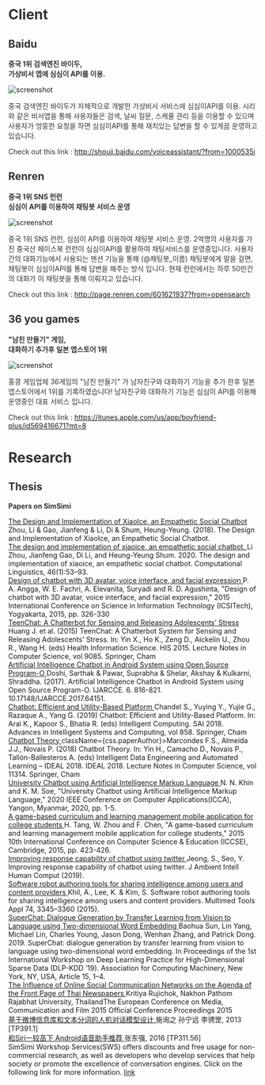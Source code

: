 
<style
  type="text/css">
style {color:#ffffff;display:hidden}
h1, h2, h3, h4, h5, h6 {color:#333333;}
p, li {color:#333333}
code {color:#000080;}
</style>

# Client

## Baidu

<b>중국 1위 검색엔진 바이두,<br/>가상비서 앱에 심심이 API를 이용.</b>

<img src="https://workshop.simsimi.com/images/ui_screenshot_baidu_opacity100.png"  alt="screenshot" />

중국 검색엔진 바이두가 자체적으로 개발한 가상비서 서비스에 심심이API를 이용.
시리와 같은 비서앱을 통해 사용자들은 검색, 날씨 질문, 스케줄 관리 등을 이용할 수 있으며
사용자가 엉뚱한 요청을 하면 심심이API를 통해 재치있는 답변을 할 수 있게끔 운영하고 있습니다.

Check out this link : <a  href="http://shouji.baidu.com/voiceassistant/?from=1000535i"  target="_blank">http://shouji.baidu.com/voiceassistant/?from=1000535i</a>

## Renren

<b>중국 1위 SNS 런런<br/>심심이 API를 이용하여 채팅봇 서비스 운영</b>

<img src="https://workshop.simsimi.com/images/ui_screenshot_renren_opacity100.png"  alt="screenshot" />

중국 1위 SNS 런런, 심심이 API를 이용하여 채팅봇 서비스 운영.
2억명의 사용자를 가진 중국산 페이스북 런런이 심심이API를 활용하여 채팅서비스를 운영중입니다.
사용자간의 대화기능에서 사용되는 멘션 기능을 통해 (@채팅봇_이름) 채팅봇에게 말을 걸면,
채팅봇이 심심이API를 통해 답변을 해주는 방식 입니다.
현재 런런에서는 하루 50만건의 대화가 이 채팅봇을 통해 이뤄지고 있습니다.

Check out this link : <a  href="http://page.renren.com/601621937?from=opensearch"  target="blank">http://page.renren.com/601621937?from=opensearch</a>

## 36 you games

<b>"남친 만들기" 게임,<br/> 대화하기 추가후 일본 앱스토어 1위</b>

<img src="https://workshop.simsimi.com/images/ui_screenshot_36yougames_opacity100.png" alt="screenshot" />

홍콩 게임업체 36게임의 &#34;남친 만들기&#34; 가 남자친구와 대화하기 기능을 추가 한후 일본 앱스토어에서 1위를 기록하였습니다!
남자친구와 대화하기 기능은 심심이 API를 이용해 운영중인 대표 서비스 입니다.

Check out this link : <a  href="https://itunes.apple.com/us/app/boyfriend-plus/id569416671?mt=8"  target="_blank">https://itunes.apple.com/us/app/boyfriend-plus/id569416671?mt=8</a>

# Research

## Thesis

<b>Papers on SimSimi</b>

<a href="https://arxiv.org/pdf/1812.08989.pdf">
The Design and Implementation of XiaoIce, an Empathetic Social Chatbot
</a>
Zhou, Li & Gao, Jianfeng & Li, Di & Shum, Heung-Yeung. (2018). The Design and Implementation of XiaoIce, an Empathetic Social Chatbot.
<br/>
<a  href="https://doi.org/10.1162/coli_a_00368">
The design and implementation of xiaoice, an empathetic social chatbot.
</a>
Li Zhou, Jianfeng Gao, Di Li, and Heung-Yeung Shum. 2020. The design and implementation of xiaoice, an empathetic social chatbot. Computational Linguistics, 46(1):53–93.
<br/>
<a href="https://ieeexplore.ieee.org/abstract/document/7407826/metrics#metrics">
Design of chatbot with 3D avatar, voice interface, and facial expression
</a>
P. A. Angga, W. E. Fachri, A. Elevanita, Suryadi and R. D. Agushinta, &quot;Design of chatbot with 3D avatar, voice interface, and facial expression,&quot; 2015 International Conference on Science in Information Technology (ICSITech), Yogyakarta, 2015, pp. 326-330
<br/>
<a href="https://link.springer.com/chapter/10.1007/978-3-319-19156-0_14">
TeenChat: A Chatterbot for Sensing and Releasing Adolescents’ Stress
</a>
Huang J. et al. (2015) TeenChat: A Chatterbot System for Sensing and Releasing Adolescents’ Stress. In: Yin X., Ho K., Zeng D., Aickelin U., Zhou R., Wang H. (eds) Health Information Science. HIS 2015. Lecture Notes in Computer Science, vol 9085. Springer, Cham
<br/>
<a href="https://www.researchgate.net/profile/Sarthak_Doshi2/publication/318441756_Artificial_Intelligence_Chatbot_in_Android_System_using_Open_Source_Program-O/links/5a1a434aaca272df080d875d/Artificial-Intelligence-Chatbot-in-Android-System-using-Open-Source-Program-O.pdf">
Artificial Intelligence Chatbot in Android System using Open Source Program-O
</a>
Doshi, Sarthak & Pawar, Suprabha & Shelar, Akshay & Kulkarni, Shraddha. (2017). Artificial Intelligence Chatbot in Android System using Open Source Program-O. IJARCCE. 6. 816-821. 10.17148/IJARCCE.2017.64151.
<br/>
<a href="https://link.springer.com/chapter/10.1007%2F978-3-030-01174-1_9">
Chatbot: Efficient and Utility-Based Platform
</a>
Chandel S., Yuying Y., Yujie G., Razaque A., Yang G. (2019) Chatbot: Efficient and Utility-Based Platform. In: Arai K., Kapoor S., Bhatia R. (eds) Intelligent Computing. SAI 2018. Advances in Intelligent Systems and Computing, vol 858. Springer, Cham
<br/>
<a href="https://link.springer.com/chapter/10.1007/978-3-030-03493-1_40">
Chatbot Theory
</a>
className={css.paperAuthor}>Marcondes F.S., Almeida J.J., Novais P. (2018) Chatbot Theory. In: Yin H., Camacho D., Novais P., Tallón-Ballesteros A. (eds) Intelligent Data Engineering and Automated Learning – IDEAL 2018. IDEAL 2018. Lecture Notes in Computer Science, vol 11314. Springer, Cham
<br/>
<a href="https://ieeexplore.ieee.org/abstract/document/9022814">
University Chatbot using Artificial Intelligence Markup Language
</a>
N. N. Khin and K. M. Soe, &quot;University Chatbot using Artificial Intelligence Markup Language,&quot; 2020 IEEE Conference on Computer Applications(ICCA), Yangon, Myanmar, 2020, pp. 1-5.
<br/>
<a href="https://ieeexplore.ieee.org/abstract/document/7250282">
A game-based curriculum and learning management mobile application for college students
</a>
H. Tang, W. Zhou and F. Chen, &quot;A game-based curriculum and learning management mobile application for college students,&quot; 2015 10th International Conference on Computer Science & Education (ICCSE), Cambridge, 2015, pp. 423-426.
<br/>
<a href="https://doi.org/10.1007/s12652-019-01347-6">
Improving response capability of chatbot using twitter
</a>
Jeong, S., Seo, Y. Improving response capability of chatbot using twitter. J Ambient Intell Human Comput (2019).
<br/>
<a href="https://link.springer.com/article/10.1007/s11042-014-1972-8">
Software robot authoring tools for sharing intelligence among users and content providers
</a>
Khil, A., Lee, K. & Kim, S. Software robot authoring tools for sharing intelligence among users and content providers. Multimed Tools Appl 74, 3345–3360 (2015).
<br/>
<a href="https://dl.acm.org/doi/abs/10.1145/3326937.3341264">
SuperChat: Dialogue Generation by Transfer Learning from Vision to Language using Two-dimensional Word Embedding
</a>
Baohua Sun, Lin Yang, Michael Lin, Charles Young, Jason Dong, Wenhan Zhang, and Patrick Dong. 2019. SuperChat: dialogue generation by transfer learning from vision to language using two-dimensional word embedding. In Proceedings of the 1st International Workshop on Deep Learning Practice for High-Dimensional Sparse Data (DLP-KDD ’19). Association for Computing Machinery, New York, NY, USA, Article 15, 1–4.
<br/>
<a href="https://docplayer.net/122665384-Euromedia-2015-official-conference-proceedings-issn.html">
The Influence of Online Social Communication Networks on the Agenda of the Front Page of Thai Newspapers
</a>
Kritiya Rujichok, Nakhon Pathom Rajabhat University, ThailandThe European Conference on Media, Communication and Film 2015 Official Conference Proceedings 2015
<br/>
<a href="http://www.cnki.com.cn/Article/CJFDTotal-JYXH201311054.htm">
基于微博信息库和文本分词的人机对话模型设计
</a>
施询之 孙宁远 李骋罡, 2013 [TP391.1]
<br/>
<a href="http://www.cnki.com.cn/Article/CJFDTotal-JSYW201613038.htm">
和Siri一较高下 Android语音助手推荐
</a>
张东强, 2016 [TP311.56]
<br/>
SimSimi Workshop Services(SWS) offers discounts and free usage for non-commercial research, as well as developers who develop services that help society or promote the excellence of conversation engines. Click on the following link for more information.
<a href="/pricing#%EB%AC%B4%EB%A3%8C%20%EB%B0%8F%20%ED%95%A0%EC%9D%B8%20%ED%98%9C%ED%83%9D\">link</a>
